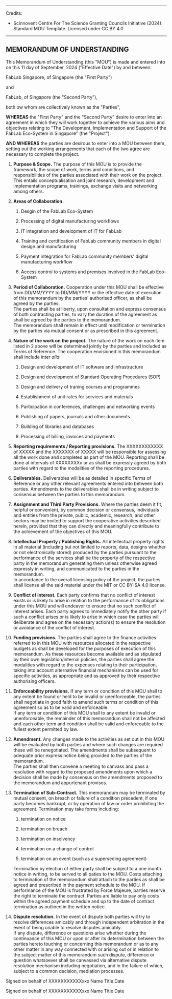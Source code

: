 ----------------------------------------------------------------------------

Credits:

* Scinnovent Centre For The Science Granting Councils Initiative (2024). Standard MOU Template. Licensed under CC BY 4.0

----------------------------------------------------------------------------

## MEMORANDUM OF UNDERSTANDING

This Memorandum of Understanding (this "MOU") is made and entered into on this 11 day of September, 2024 ("Effective Date") by and between:

FabLab Singapore, of Singapore (the "First Party")

and

FabLab, of Singapore (the "Second Party"),

both ow whom are collectively known as the "Parties",

**WHEREAS** the "First Party" and the "Second Party" desire to enter into an agreement in which they will work together to achieve the various aims and objectives relating to "The Development, Implementation and Support of the FabLab Eco-System in Singapore" (the "Project").

**AND WHEREAS** the parties are desirous to enter into a MOU between them, setting out the working arrangements that each of the two agree are necessary to complete the project.

1. **Purpose & Scope.**
   The purpose of this MOU is to provide the framework, the scope of work, terms and conditions, and responsibilities of the parties associated with their work on the project. This entails conceptualisation and joint research, development and implementation programs, trainings, exchange visits and networking among others.

2. **Areas of Collaboration.**
   
   1. Desgin of the FabLab Eco-System
   
   2. Processing of digital manufacturing workflows
   
   3. IT integration and development of IT for FabLab
   
   4. Training and certification of FabLab community members in digital design and manufacturing
   
   5. Payment integration for FabLab community members' digital manufacturing workflow
   
   6. Access control to systems and premises involved in the FabLab Eco-System

3. **Period of Collaboration.**
   Cooperation under this MOU shall be effective from DD/MM/YYYY to DD/MM/YYYY or the effective date of execution of this memorandum by the parties' authorised officer, as shall be agreed by the parties.<br>The parties shall be at liberty, upon consultation and express consensus of both contracting parties, to vary the duration of the agreement as shall be agreed by the parties to the memorandum.<br>The memorandum shall remain in effect until modification or termination by the parties via mutual consent or as prescribed in this agreement.

4. **Nature of the work on the project.**
   The nature of the work on each item listed in 2 above will be determined jointly by the parties and included as Terms of Reference. The cooperation envisioned in this memorandum shall include *inter alia*:
   
   1. Design and development of IT software and infrastructure
   
   2. Design and development of Standard Operating Procedures (SOP)
   
   3. Design and delivery of traning courses and programmes
   
   4. Establishment of unit rates for services and materials
   
   5. Participation in conferences, challenges and networking events
   
   6. Publishing of papers, journals and other documents
   
   7. Building of libraries and databases
   
   8. Processing of billing, invoices and payments

5. **Reporting requirements / Reporting provisions.**
   The XXXXXXXXXXXX of XXXXX and the XXXXXXX of XXXXX will be responsible for assessing all the work done and completed as part of the MOU. Reporting shall be done at intervals of XXXXXXXXx or as shall be expressly agreed by both parties with regard to the modalities of the reporting procedures.

6. **Deliverables.**
   Deliverables will be as detailed in specific Terms of Reference or any other relevant agreements entered into between both parties. Amendments to the deliverables shall be in writing subject to consensus between the parties to this memorandum.

7. **Assignment and Third Party Provisions.**
   Where the parties deem it fit, helpful or convenient, by common decision or consensus, individuals and entities from the private, public, academic, research, and other sectors may be invited to support the cooperative activities described herein, provided that they can directly and meaningfully contribute to the achievement of the objectives of this MOU.

8. **Intellectual Property / Publishing Rights.**
   All intellectual property rights in all material (including but not limited to reports, data, designs whether or not electronically stored) produced by the parties pursuant to the performance of the services shall be the property of the respective party in the memorandum generating them unless otherwise agreed expressly in writing, and communicated to the parties in the memorandum.<br>In accordance to the overall licensing policy of the project, the parties shall license all the said material under the MIT or CC BY-SA 4.0 license.

9. **Conflict of interest.**
   Each party confirms that no conflict of interest exists or is likely to arise in relation to the performance of its obligations under this MOU and will endeavor to ensure that no such conflict of interest arises. Each party agrees to immediately notify the other party if such a conflict arises or is likely to arise in which case the parties will deliberate and agree on the necessary action(s) to ensure the resolution or avoidance of the conflict of interest.

10. **Funding provisions.**
    The parties shall agree to the finance activities referred to in this MOU with resources allocated in the respective budgets as shall be developed for the purposes of execution of this memorandum. As these resources become available and as stipulated by their own legislation/internal policies, the parties shall agree the modalities with regard to the expenses relating to their participation, taking into account alternative financial mechanisms can be used for specific activities, as appropriate and as approved by their respective authorising officers.

11. **Enforceability provisions.**
    If any term or condition of this MOU shall to any extent be found or held to be invalid or unenforceable, the parties shall negotiate in good faith to amend such terms or condition of this agreement so as to be valid and enforceable.<br>If any term or condition of this MOU shall to any extent be invalid or unenforceable, the remainder of this memorandum shall not be affected and each other term and condition shall be valid and enforceable to the fullest extent permitted by law.

12. **Amendment.**
    Any changes made to the activities as set out in this MOU will be evaluated by both parties and where such changes are required these will be renegotiated. The amendments shall be subsequent to adequate prior express notice being provided to the parties of the memorandum.<br>The parties shall then convene a meeting to canvass and pass a resolution with regard to the proposed amendments upon which a decision shall be made by consensus on the amendments proposed to the memorandum and appurtenant provisos.

13. **Termination of Sub-Contract.**
    This memorandum may be terminated by mutual consent, on breach or failure of a condition precedent, if one party becomes bankrupt, or by operation of law or order prohibiting the agreement. Termination may take forms including:
    
    1. termination on notice
    
    2. termination on breach
    
    3. termination on insolvency
    
    4. termination on a change of control
    
    5. termination on an event (such as a superseding agreement)
    
    Termination by election of either party shall be subject to a one month notice in writing, to be served to all paties to the MOU. Costs attaching to termination of the memorandum shall attach to the parties as shall be agreed and prescribed in the payment schedule to the MOU. If performance of the MOU is frustrated by Force Majeure, parties reserve the right to terminate the contract. Parties are liable to pay only costs within the agreed payment schedule and up to the date of contract termination as outlined in the written notice.

14. **Dispute resolution.**
    In the event of dispute both parties will try to resolve differences amicably and through independent arbitration in the event of being unable to resolve disputes amicably.<br>If any dispute, difference or questions arise whether during the continuance of this MOU or upon or after its determination between the parties hereto touching or concerning this memorandum or as to any other matter in any way connected with or arising out or in relation to the subject matter of this memorandum such dispute, difference or question whatsoever shall be canvassed via alternative dispute resolution mechanism including negotiation, and in the failure of which, subject to a common decision, mediation processes.

Signed on behalf of XXXXXXXXXXXxxx
Name
Title
Date

Signed on behalf of XXXXXXXXXXXxxx
Name
Title
Date
